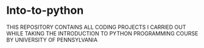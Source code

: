 # Into-to-python
THIS REPOSITORY CONTAINS ALL CODING PROJECTS I CARRIED OUT WHILE TAKING THE INTRODUCTION TO PYTHON PROGRAMMING COURSE BY UNIVERSITY OF PENNSYLVANIA

